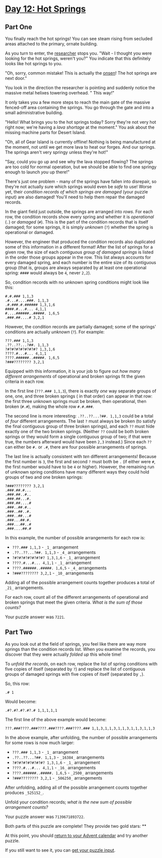# [Day 12: Hot Springs](https://adventofcode.com/2023/day/12)

## Part One

You finally reach the hot springs! You can see steam rising from secluded areas attached to the primary, ornate
building.

As you turn to enter, the [researcher](../day11) stops you. "Wait - I thought you were looking for the hot springs,
weren't
you?" You indicate that this definitely looks like hot springs to you.

"Oh, sorry, common mistake! This is actually the [onsen](https://en.wikipedia.org/wiki/Onsen)! The hot springs are next
door."

You look in the direction the researcher is pointing and suddenly notice the massive metal helixes towering overhead. "
This way!"

It only takes you a few more steps to reach the main gate of the massive fenced-off area containing the springs. You go
through the gate and into a small administrative building.

"Hello! What brings you to the hot springs today? Sorry they're not very hot right now; we're having a _lava shortage_
at the moment." You ask about the missing machine parts for Desert Island.

"Oh, all of Gear Island is currently offline! Nothing is being manufactured at the moment, not until we get more lava to
heat our forges. And our springs. The springs aren't very springy unless they're hot!"

"Say, could you go up and see why the lava stopped flowing? The springs are too cold for normal operation, but we should
be able to find one springy enough to launch _you_ up there!"

There's just one problem - many of the springs have fallen into disrepair, so they're not actually sure which springs
would even be _safe_ to use! Worse yet, their _condition records of which springs are damaged_ (your puzzle input) are
also damaged! You'll need to help them repair the damaged records.

In the giant field just outside, the springs are arranged into _rows_. For each row, the condition records show every
spring and whether it is _operational_ (`.`) or _damaged_ (`#`). This is the part of the condition records that is
itself damaged; for some springs, it is simply _unknown_ (`?`) whether the spring is operational or damaged.

However, the engineer that produced the condition records also duplicated some of this information in a different
format! After the list of springs for a given row, the size of each _contiguous group of damaged springs_ is listed in
the order those groups appear in the row. This list always accounts for every damaged spring, and each number is the
entire size of its contiguous group (that is, groups are always separated by at least one operational spring: `####`
would always be `4`, never `2,2`).

So, condition records with no unknown spring conditions might look like this:

    #.#.### 1,1,3
    .#...#....###. 1,1,3
    .#.###.#.###### 1,3,1,6
    ####.#...#... 4,1,1
    #....######..#####. 1,6,5
    .###.##....# 3,2,1

However, the condition records are partially damaged; some of the springs' conditions are actually _unknown_ (`?`). For
example:

    ???.### 1,1,3
    .??..??...?##. 1,1,3
    ?#?#?#?#?#?#?#? 1,3,1,6
    ????.#...#... 4,1,1
    ????.######..#####. 1,6,5
    ?###???????? 3,2,1

Equipped with this information, it is your job to figure out _how many different arrangements_ of operational and broken
springs fit the given criteria in each row.

In the first line (`???.### 1,1,3`), there is exactly _one_ way separate groups of one, one, and three broken springs (
in that order) can appear in that row: the first three unknown springs must be broken, then operational, then
broken (`#.#`), making the whole row `#.#.###`.

The second line is more interesting: `.??..??...?##. 1,1,3` could be a total of _four_ different arrangements. The
last `?` must always be broken (to satisfy the final contiguous group of three broken springs), and each `??` must hide
exactly one of the two broken springs. (Neither `??` could be both broken springs or they would form a single contiguous
group of two; if that were true, the numbers afterward would have been `2,3` instead.) Since each `??` can either
be `#.` or `.#`, there are four possible arrangements of springs.

The last line is actually consistent with _ten_ different arrangements! Because the first number is `3`, the first and
second `?` must both be `.` (if either were `#`, the first number would have to be `4` or higher). However, the
remaining run of unknown spring conditions have many different ways they could hold groups of two and one broken
springs:

    ?###???????? 3,2,1
    .###.##.#...
    .###.##..#..
    .###.##...#.
    .###.##....#
    .###..##.#..
    .###..##..#.
    .###..##...#
    .###...##.#.
    .###...##..#
    .###....##.#

In this example, the number of possible arrangements for each row is:

* `???.### 1,1,3` - `_1_` arrangement
* `.??..??...?##. 1,1,3` - `_4_` arrangements
* `?#?#?#?#?#?#?#? 1,3,1,6` - `_1_` arrangement
* `????.#...#... 4,1,1` - `_1_` arrangement
* `????.######..#####. 1,6,5` - `_4_` arrangements
* `?###???????? 3,2,1` - `_10_` arrangements

Adding all of the possible arrangement counts together produces a total of `_21_` arrangements.

For each row, count all of the different arrangements of operational and broken springs that meet the given criteria.
_What is the sum of those counts?_

Your puzzle answer was `7221`.

## Part Two

As you look out at the field of springs, you feel like there are way more springs than the condition records list. When
you examine the records, you discover that they were actually _folded up_ this whole time!

To _unfold the records_, on each row, replace the list of spring conditions with five copies of itself (separated
by `?`) and replace the list of contiguous groups of damaged springs with five copies of itself (separated by `,`).

So, this row:

    .# 1

Would become:

    .#?.#?.#?.#?.# 1,1,1,1,1

The first line of the above example would become:

    ???.###????.###????.###????.###????.### 1,1,3,1,1,3,1,1,3,1,1,3,1,1,3

In the above example, after unfolding, the number of possible arrangements for some rows is now much larger:

* `???.### 1,1,3` - `_1_` arrangement
* `.??..??...?##. 1,1,3` - `_16384_` arrangements
* `?#?#?#?#?#?#?#? 1,3,1,6` - `_1_` arrangement
* `????.#...#... 4,1,1` - `_16_` arrangements
* `????.######..#####. 1,6,5` - `_2500_` arrangements
* `?###???????? 3,2,1` - `_506250_` arrangements

After unfolding, adding all of the possible arrangement counts together produces `_525152_`.

Unfold your condition records; _what is the new sum of possible arrangement counts?_

Your puzzle answer was `7139671893722`.

Both parts of this puzzle are complete! They provide two gold stars: \*\*

At this point, you should [return to your Advent calendar](https://adventofcode.com/2023) and try another puzzle.

If you still want to see it, you can [get your puzzle input](https://adventofcode.com/2023/day/12/input).
